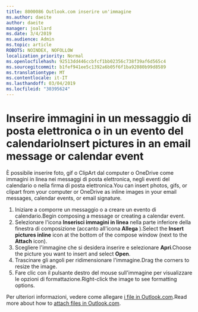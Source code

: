 ```yaml
---
title: 8000086 Outlook.com inserire un'immagine
ms.author: daeite
author: daeite
manager: joallard
ms.date: 3/4/2019
ms.audience: Admin
ms.topic: article
ROBOTS: NOINDEX, NOFOLLOW
localization_priority: Normal
ms.openlocfilehash: 92513dd446ccbfcf1bb02356c738f39af6d565c4
ms.sourcegitcommit: b1fef941ee5c1392a6b05f6f1ba92080b99d8589
ms.translationtype: MT
ms.contentlocale: it-IT
ms.lasthandoff: 03/04/2019
ms.locfileid: "30395624"
---
```

# <a name="insert-pictures-in-an-email-message-or-calendar-event"></a><span data-ttu-id="2690c-102">Inserire immagini in un messaggio di posta elettronica o in un evento del calendario</span><span class="sxs-lookup"><span data-stu-id="2690c-102">Insert pictures in an email message or calendar event</span></span>

<span data-ttu-id="2690c-103">È possibile inserire foto, gif o ClipArt dal computer o OneDrive come immagini in linea nei messaggi di posta elettronica, negli eventi del calendario o nella firma di posta elettronica.</span><span class="sxs-lookup"><span data-stu-id="2690c-103">You can insert photos, gifs, or clipart from your computer or OneDrive as inline images in your email messages, calendar events, or email signature.</span></span>

1. <span data-ttu-id="2690c-104">Iniziare a comporre un messaggio o a creare un evento di calendario.</span><span class="sxs-lookup"><span data-stu-id="2690c-104">Begin composing a message or creating a calendar event.</span></span>
2. <span data-ttu-id="2690c-105">Selezionare l'icona **Inserisci immagini in linea** nella parte inferiore della finestra di composizione (accanto all'icona **Allega** ).</span><span class="sxs-lookup"><span data-stu-id="2690c-105">Select the **Insert pictures inline** icon at the bottom of the compose window (next to the **Attach** icon).</span></span>
3. <span data-ttu-id="2690c-106">Scegliere l'immagine che si desidera inserire e selezionare **Apri**.</span><span class="sxs-lookup"><span data-stu-id="2690c-106">Choose the picture you want to insert and select **Open**.</span></span>
4. <span data-ttu-id="2690c-107">Trascinare gli angoli per ridimensionare l'immagine.</span><span class="sxs-lookup"><span data-stu-id="2690c-107">Drag the corners to resize the image.</span></span>
5. <span data-ttu-id="2690c-108">Fare clic con il pulsante destro del mouse sull'immagine per visualizzare le opzioni di formattazione.</span><span class="sxs-lookup"><span data-stu-id="2690c-108">Right-click the image to see formatting options.</span></span>

<span data-ttu-id="2690c-109">Per ulteriori informazioni, vedere come allegare [i file in Outlook.com](https://support.office.com/article/8d7c1ea7-4e5f-44ce-bb6e-c5fcc92ba9ab).</span><span class="sxs-lookup"><span data-stu-id="2690c-109">Read more about how to [attach files in Outlook.com](https://support.office.com/article/8d7c1ea7-4e5f-44ce-bb6e-c5fcc92ba9ab).</span></span>